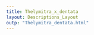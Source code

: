 ```yaml
---
title: Thelymitra_x_dentata
layout: Descriptions_Layout 
outp: "Thelymitra_dentata.html"
---
```



